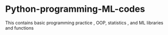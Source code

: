 # Python-programming-ML-codes
This contains basic programming practice , OOP, statistics , and ML libraries and functions
